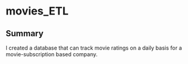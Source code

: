 # movies_ETL

## Summary

I created a database that can track movie ratings on a daily basis for a movie-subscription based company.


